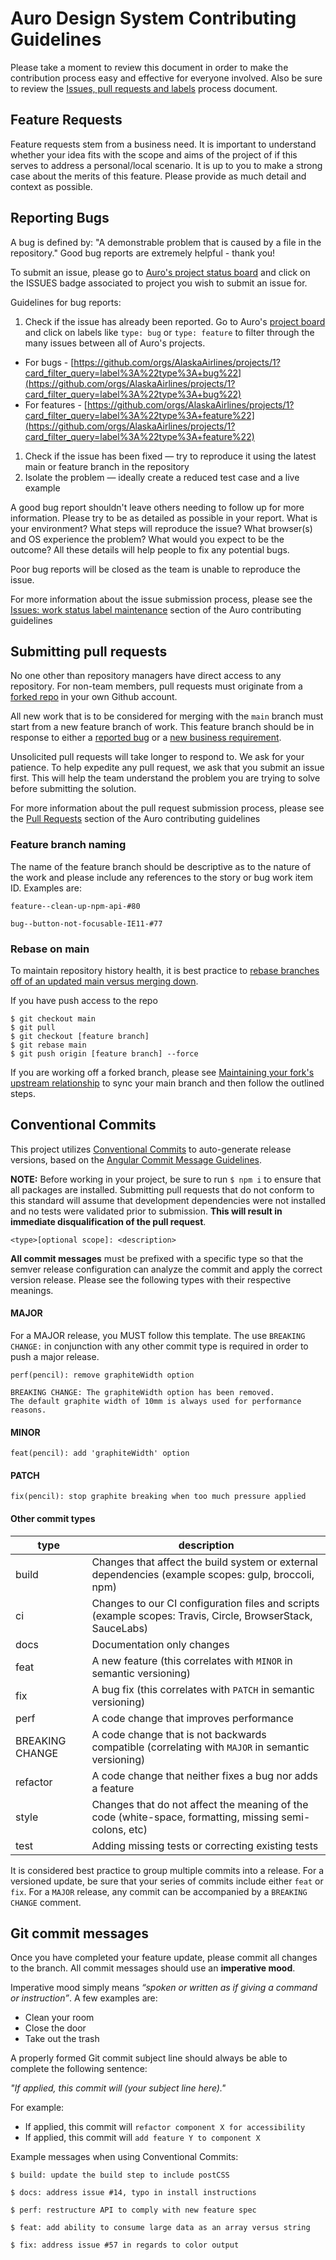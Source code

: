# Auro Design System Contributing Guidelines

Please take a moment to review this document in order to make the contribution process easy and effective for everyone involved. Also be sure to review the [Issues, pull requests and labels](https://auro.alaskaair.com/contributing/issues-prs-labels) process document.

## Feature Requests

Feature requests stem from a business need. It is important to understand whether your idea fits with the scope and aims of the project of if this serves to address a personal/local scenario. It is up to you to make a strong case about the merits of this feature. Please provide as much detail and context as possible.

## Reporting Bugs

A bug is defined by: "A demonstrable problem that is caused by a file in the repository." Good bug reports are extremely helpful - thank you!

To submit an issue, please go to [Auro's project status board](https://auro.alaskaair.com/component-status) and click on the ISSUES badge associated to project you wish to submit an issue for.

Guidelines for bug reports:

1. Check if the issue has already been reported. Go to Auro's [project board](https://github.com/orgs/AlaskaAirlines/projects/1) and click on labels like `type: bug` or `type: feature` to filter through the many issues between all of Auro's projects.
  * For bugs - [https://github.com/orgs/AlaskaAirlines/projects/1?card_filter_query=label%3A%22type%3A+bug%22](https://github.com/orgs/AlaskaAirlines/projects/1?card_filter_query=label%3A%22type%3A+bug%22)
  * For features - [https://github.com/orgs/AlaskaAirlines/projects/1?card_filter_query=label%3A%22type%3A+feature%22](https://github.com/orgs/AlaskaAirlines/projects/1?card_filter_query=label%3A%22type%3A+feature%22)
1. Check if the issue has been fixed — try to reproduce it using the latest main or feature branch in the repository
1. Isolate the problem — ideally create a reduced test case and a live example

A good bug report shouldn't leave others needing to follow up for more information. Please try to be as detailed as possible in your report. What is your environment? What steps will reproduce the issue? What browser(s) and OS experience the problem? What would you expect to be the outcome? All these details will help people to fix any potential bugs.

Poor bug reports will be closed as the team is unable to reproduce the issue.

For more information about the issue submission process, please see the [Issues: work status label maintenance](https://auro.alaskaair.com/contributing/issues-prs-labels) section of the Auro contributing guidelines

## Submitting pull requests

No one other than repository managers have direct access to any repository. For non-team members, pull requests must originate from a [forked repo](https://auro.alaskaair.com/contributing/upstream) in your own Github account.

All new work that is to be considered for merging with the `main` branch must start from a new feature branch of work. This feature branch should be in response to either a [reported bug](https://github.com/orgs/AlaskaAirlines/projects/1?card_filter_query=label%3A%22type%3A+bug%22) or a [new business requirement](https://github.com/orgs/AlaskaAirlines/projects/1?card_filter_query=label%3A%22type%3A+feature%22).

Unsolicited pull requests will take longer to respond to. We ask for your patience. To help expedite any pull request, we ask that you submit an issue first. This will help the team understand the problem you are trying to solve before submitting the solution.

For more information about the pull request submission process, please see the [Pull Requests](https://auro.alaskaair.com/contributing/issues-prs-labels) section of the Auro contributing guidelines

### Feature branch naming

The name of the feature branch should be descriptive as to the nature of the work and please include any references to the story or bug work item ID. Examples are:

```
feature--clean-up-npm-api-#80

bug--button-not-focusable-IE11-#77
```

### Rebase on main

To maintain repository history health, it is best practice to [rebase branches off of an updated main versus merging down](https://www.atlassian.com/git/tutorials/merging-vs-rebasing).

If you have push access to the repo

```
$ git checkout main
$ git pull
$ git checkout [feature branch]
$ git rebase main
$ git push origin [feature branch] --force
```

If you are working off a forked branch, please see [Maintaining your fork's upstream relationship](https://auro.alaskaair.com/contributing/upstream) to sync your main branch and then follow the outlined steps.

## Conventional Commits

This project utilizes [Conventional Commits](https://www.conventionalcommits.org/) to auto-generate release versions, based on the [Angular Commit Message Guidelines](https://github.com/angular/angular/blob/22b96b9/CONTRIBUTING.md#-commit-message-guidelines).

**NOTE:** Before working in your project, be sure to run `$ npm i` to ensure that all packages are installed. Submitting pull requests that do not conform to this standard will assume that development dependencies were not installed and no tests were validated prior to submission. **This will result in immediate disqualification of the pull request**.


```
<type>[optional scope]: <description>
```

**All commit messages** must be prefixed with a specific type so that the semver release configuration can analyze the commit and apply the correct version release. Please see the following types with their respective meanings.

#### MAJOR

For a MAJOR release, you MUST follow this template. The use `BREAKING CHANGE:` in conjunction with any other commit type is required in order to push a major release.

```
perf(pencil): remove graphiteWidth option

BREAKING CHANGE: The graphiteWidth option has been removed.
The default graphite width of 10mm is always used for performance reasons.
```

#### MINOR
```
feat(pencil): add 'graphiteWidth' option
```

#### PATCH
```
fix(pencil): stop graphite breaking when too much pressure applied
```

#### Other commit types

| type | description |
|---|---|
| build | Changes that affect the build system or external dependencies (example scopes: gulp, broccoli, npm) |
| ci | Changes to our CI configuration files and scripts (example scopes: Travis, Circle, BrowserStack, SauceLabs) |
| docs | Documentation only changes |
| feat | A new feature (this correlates with `MINOR` in semantic versioning) |
| fix | A bug fix (this correlates with `PATCH` in semantic versioning) |
| perf | A code change that improves performance |
| BREAKING CHANGE | A code change that is not backwards compatible (correlating with `MAJOR` in semantic versioning) |
| refactor | A code change that neither fixes a bug nor adds a feature |
| style | Changes that do not affect the meaning of the code (white-space, formatting, missing semi-colons, etc) |
| test | Adding missing tests or correcting existing tests  |

It is considered best practice to group multiple commits into a release. For a versioned update, be sure that your series of commits include either `feat` or `fix`. For a `MAJOR` release, any commit can be accompanied by a `BREAKING CHANGE` comment.

## Git commit messages

Once you have completed your feature update, please commit all changes to the branch. All commit messages should use an **imperative mood**.

Imperative mood simply means _“spoken or written as if giving a command or instruction”_. A few examples are:

* Clean your room
* Close the door
* Take out the trash

A properly formed Git commit subject line should always be able to complete the following sentence:

_"If applied, this commit will (your subject line here)."_

For example:

* If applied, this commit will `refactor component X for accessibility`
* If applied, this commit will `add feature Y to component X`

Example messages when using Conventional Commits:

```
$ build: update the build step to include postCSS

$ docs: address issue #14, typo in install instructions

$ perf: restructure API to comply with new feature spec

$ feat: add ability to consume large data as an array versus string

$ fix: address issue #57 in regards to color output
```
